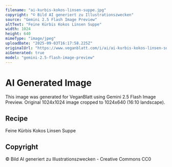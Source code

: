 ```yaml
---
filename: "ai-kurbis-kokos-linsen-suppe.jpg"
copyright: "© Bild AI generiert zu Illustrationszwecken"
source: "Gemini 2.5 Flash Image Preview"
altText: "Feine Kürbis Kokos Linsen Suppe"
width: 1024
height: 640
mimeType: "image/jpeg"
uploadDate: "2025-09-03T16:17:58.225Z"
originalUrl: "https://www.veganblatt.com/i/ai/ai-kurbis-kokos-linsen-suppe.jpg"
aiGenerated: true
model: "gemini-2.5-flash-image-preview"
---
```


# AI Generated Image

This image was generated for VeganBlatt using Gemini 2.5 Flash Image Preview.
Original 1024x1024 image cropped to 1024x640 (16:10 landscape).

## Recipe
Feine Kürbis Kokos Linsen Suppe

## Copyright
© Bild AI generiert zu Illustrationszwecken - Creative Commons CC0
